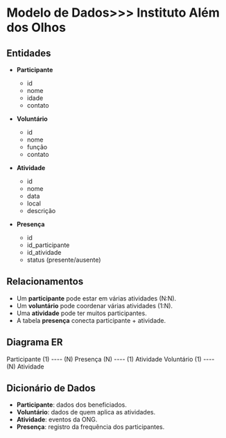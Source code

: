 # Modelo de Dados>>> Instituto Além dos Olhos

## Entidades 
- **Participante**  
  - id  
  - nome  
  - idade  
  - contato  

- **Voluntário**  
  - id  
  - nome  
  - função  
  - contato  

- **Atividade**  
  - id  
  - nome  
  - data  
  - local  
  - descrição  

- **Presença**  
  - id  
  - id_participante  
  - id_atividade  
  - status (presente/ausente)  

## Relacionamentos
- Um **participante** pode estar em várias atividades (N:N).  
- Um **voluntário** pode coordenar várias atividades (1:N).  
- Uma **atividade** pode ter muitos participantes.  
- A tabela **presença** conecta participante + atividade.  

## Diagrama ER 

Participante (1) ---- (N) Presença (N) ---- (1) Atividade
Voluntário (1) ---- (N) Atividade


## Dicionário de Dados
- **Participante**: dados dos beneficiados.  
- **Voluntário**: dados de quem aplica as atividades.  
- **Atividade**: eventos da ONG.  
- **Presença**: registro da frequência dos participantes.  


